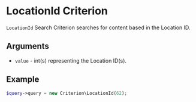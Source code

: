 # LocationId Criterion

`LocationId` Search Criterion searches for content based in the Location ID.

## Arguments

- `value` - int(s) representing the Location ID(s).

## Example

``` php
$query->query = new Criterion\LocationId(62);
```
